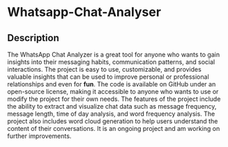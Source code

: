 # Whatsapp-Chat-Analyser
## Description
The WhatsApp Chat Analyzer is a great tool for anyone who wants to gain insights into their messaging habits, communication patterns, and social interactions. The project is easy to use, customizable, and provides valuable insights that can be used to improve personal or professional relationships and even for **fun**. The code is available on GitHub under an open-source license, making it accessible to anyone who wants to use or modify the project for their own needs.
The features of the project include the ability to extract and visualize chat data such as message frequency, message length, time of day analysis, and word frequency analysis. The project also includes word cloud generation to help users understand the content of their conversations.
It is an ongoing project and am working on further improvements.
